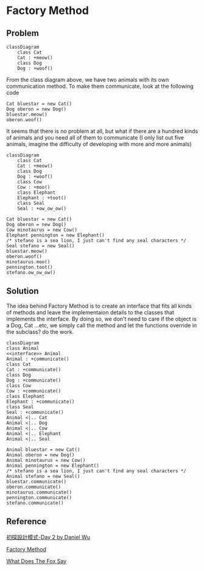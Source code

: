 # Factory Method

## Problem

```mermaid
classDiagram
    class Cat
    Cat : +meow()
    class Dog
    Dog : +woof()
```

From the class diagram above, we have two animals with its own communication method. To make them communicate, look at the following code

```
Cat bluestar = new Cat()
Dog oberon = new Dog()
bluestar.meow()
oberon.woof()
```

It seems that there is no problem at all, but what if there are a hundred kinds of animals and you need all of them to communicate (I only list out five animals, imagine the difficulty of developing  with more and more animals)

```mermaid
classDiagram
    class Cat
    Cat : +meow()
    class Dog
    Dog : +woof()
    class Cow
    Cow : +moo()
    class Elephant
    Elephant : +toot()
    class Seal
    Seal : +ow_ow_ow()
```

```
Cat bluestar = new Cat()
Dog oberon = new Dog()
Cow minotaurus = new Cow()
Elephant pennington = new Elephant()
/* stefano is a sea lion, I just can't find any seal characters */
Seal stefano = new Seal()
bluestar.meow()
oberon.woof()
minotaurus.moo()
pennington.toot()
stefano.ow_ow_ow()
```

## Solution

The idea behind Factory Method is to create an interface that fits all kinds of methods and leave the implementaion details to the classes that implements the interface. By doing so, we don't need to care if the object is a Dog, Cat ...etc, we simply call the method and let the functions override in the subclass? do the work.

```mermaid
classDiagram
class Animal
<<interface>> Animal
Animal : +communicate()
class Cat
Cat : +communicate()
class Dog
Dog : +communicate()
class Cow
Cow : +communicate()
class Elephant
Elephant : +communicate()
class Seal
Seal : +communicate()
Animal <|.. Cat
Animal <|.. Dog
Animal <|.. Cow
Animal <|.. Elephant
Animal <|.. Seal
```

```
Animal bluestar = new Cat()
Animal oberon = new Dog()
Animal minotaurus = new Cow()
Animal pennington = new Elephant()
/* stefano is a sea lion, I just can't find any seal characters */
Animal stefano = new Seal()
bluestar.communicate()
oberon.communicate()
minotaurus.communicate()
pennington.communicate()
stefano.communicate()
```

## Reference

[初探設計模式-Day 2 by Daniel Wu](https://ithelp.ithome.com.tw/articles/10202075)

[Factory Method](https://refactoring.guru/design-patterns/factory-method)

[What Does The Fox Say](https://www.youtube.com/watch?v=jofNR_WkoCE)